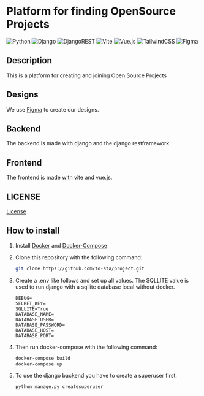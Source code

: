 # Platform for finding OpenSource Projects

![Python](https://img.shields.io/badge/python-3670A0?style=for-the-badge&logo=python&logoColor=ffdd54)
![Django](https://img.shields.io/badge/django-%23092E20.svg?style=for-the-badge&logo=django&logoColor=white)
![DjangoREST](https://img.shields.io/badge/DJANGO-REST-ff1709?style=for-the-badge&logo=django&logoColor=white&color=ff1709&labelColor=gray)
![Vite](https://img.shields.io/badge/vite-%23646CFF.svg?style=for-the-badge&logo=vite&logoColor=white)
![Vue.js](https://img.shields.io/badge/vuejs-%2335495e.svg?style=for-the-badge&logo=vuedotjs&logoColor=%234FC08D)
![TailwindCSS](https://img.shields.io/badge/tailwindcss-%2338B2AC.svg?style=for-the-badge&logo=tailwind-css&logoColor=white)
![Figma](https://img.shields.io/badge/figma-%23F24E1E.svg?style=for-the-badge&logo=figma&logoColor=white)

## Description
This is a platform for creating and joining Open Source Projects

## Designs
We use [Figma](https://www.figma.com/file/8EOzvY1pVd4EGF7NBt8frL/Prototyp?type=design&node-id=1-77&mode=design&t=9J3ZG8qwHYkMZzDV-0) to create our designs.

## Backend
The backend is made with django and the django restframework.

## Frontend
The frontend is made with vite and vue.js.

## LICENSE
[License](MIT-LICENSE.txt)

## How to install
1. Install  [Docker](https://docs.docker.com/install) and [Docker-Compose](https://docs.docker.com/compose)

2. Clone this repository with the following command:
    ```bash
    git clone https://github.com/to-sta/project.git
    ```

3. Create a .env like follows and set up all values. The SQLLITE value is used to run django with a sqllite database local without docker. 
    ```
    DEBUG=
    SECRET_KEY=
    SQLLITE=True
    DATABASE_NAME=
    DATABASE_USER=
    DATABASE_PASSWORD=
    DATABASE_HOST=
    DATABASE_PORT=
    
    ```

4. Then run docker-compose with the following command:
    ```bash
    docker-compose build
    docker-compose up
    ```

5. To use the django backend you have to create a superuser first.
    ```bash
    python manage.py createsuperuser
    ```
